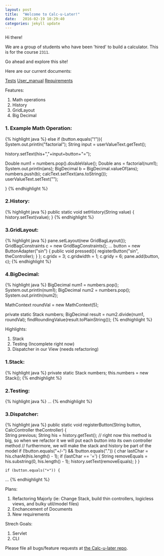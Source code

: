 ```yaml
---
layout: post
title:  "Welcome to Calc-u-Later!"
date:   2016-02-19 10:29:40
categories: jekyll update
---
```

Hi there!

We are a group of students who have been 'hired' to build a calculator. This is for the course `2311`.

Go ahead and explore this site!

Here are our current documents:

[Tests][tests]
[User_manual][user_manual]
[Requirements][req]

Features:

1. Math operations
2. History
3. GridLayout
4. Big Decimal

### 1. Example Math Operation:
{% highlight java %}
else if (button.equals("!")){
  System.out.println("factorial");
  String input = userValueText.getText();

  history.setText(his+","+input+button+"=");

  Double num1 = numbers.pop().doubleValue();
  Double ans = factorial(num1);
  System.out.println(ans);
  BigDecimal b = BigDecimal.valueOf(ans);
  numbers.push(b);
  calcText.setText(ans.toString());
  userValueText.setText("");

}
{% endhighlight %}

### 2.History:
{% highlight java %}
public static void setHistory(String value) {
    history.setText(value);
  }
{% endhighlight %}

### 3.GridLayout:
{% highlight java %}
pane.setLayout(new GridBagLayout());
GridBagConstraints c = new GridBagConstraints();
...
button =  new ButtonAdapter("sin") {
  public void pressed(){
    registerButton("sin", theController);
  }
};
c.gridx = 3;
c.gridwidth = 1;
c.gridy = 6;
pane.add(button, c);
{% endhighlight %}

### 4.BigDecimal:
{% highlight java %}
BigDecimal num1 = numbers.pop();
System.out.println(num1);
BigDecimal num2 = numbers.pop();
System.out.println(num2);

MathContext roundVal = new MathContext(5);

private static Stack<BigDecimal> numbers;
BigDecimal result = num2.divide(num1, roundVal);
findRoundingValue(result.toPlainString());
{% endhighlight %}

Highlights:

1. Stack
2. Testing (Incomplete right now)
3. Dispatcher in our View (needs refactoring)

### 1.Stack:
{% highlight java %}
private static Stack<BigDecimal> numbers;
this.numbers = new Stack();
{% endhighlight %}

### 2.Testing:
{% highlight java %}
...
{% endhighlight %}

### 3.Dispatcher:
{% highlight java %}
public static void registerButton(String button, CalcController theController) {  
    String previous;
    String his = history.getText();
    // right now this method is big, so when we refactor it we will put each button into its own controller method
    // furthermore, we will make the stack and history be part of the model
    if (!button.equals("+/-") && !button.equals(".")) {
      char lastChar = his.charAt(his.length() - 1);
      if (lastChar == '=') {
        String removeEquals = his.substring(0, his.length() - 1);
        history.setText(removeEquals);
      }
    }
    
    
    if (button.equals("+")) {
...
{% endhighlight %}

Plans:

1. Refactoring Majorly (ie: Change Stack, build thin controllers, logicless views, and bulky util/model files)
2. Enchancement of Documents
3. New requirements

Strech Goals:

1. Servlet
2. CLI

Please file all bugs/feature requests at [the Calc-u-later repo][jekyll-gh].

[tests]: https://s3-us-west-2.amazonaws.com/bookpdftest/tests.pdf
[User_manual]: https://s3-us-west-2.amazonaws.com/bookpdftest/User+Manual.pdf
[req]: https://s3-us-west-2.amazonaws.com/bookpdftest/req.pdf
[application]: https://s3-us-west-2.amazonaws.com/bookpdftest/Export1.jar
[jekyll-gh]:   https://github.com/raksonibs/Calc-u-later
[jekyll-help]: https://github.com/jekyll/jekyll-help
